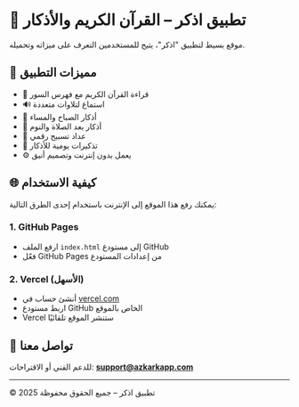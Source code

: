 # 📱 تطبيق اذكر – القرآن الكريم والأذكار

موقع بسيط لتطبيق "اذكر"، يتيح للمستخدمين التعرف على ميزاته وتحميله.

## 🕌 مميزات التطبيق

- 📖 قراءة القرآن الكريم مع فهرس السور
- 🔊 استماع لتلاوات متعددة
- 🌅 أذكار الصباح والمساء
- 🕋 أذكار بعد الصلاة والنوم
- 📿 عداد تسبيح رقمي
- 📅 تذكيرات يومية للأذكار
- ⚙️ يعمل بدون إنترنت وتصميم أنيق

## 🌐 كيفية الاستخدام

يمكنك رفع هذا الموقع إلى الإنترنت باستخدام إحدى الطرق التالية:

### 1. GitHub Pages
- ارفع الملف `index.html` إلى مستودع GitHub
- فعّل GitHub Pages من إعدادات المستودع

### 2. Vercel (الأسهل)
- أنشئ حساب في [vercel.com](https://vercel.com)
- اربط مستودع GitHub الخاص بالموقع
- Vercel ستنشر الموقع تلقائيًا

## 📧 تواصل معنا

للدعم الفني أو الاقتراحات:
**support@azkarkapp.com**

---

&copy; 2025 تطبيق اذكر – جميع الحقوق محفوظة
